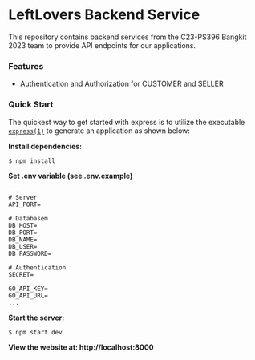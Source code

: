 # LeftLovers Backend Service

This repository contains backend services from the C23-PS396 Bangkit 2023 team to provide API endpoints for our applications.

### Features

- Authentication and Authorization for CUSTOMER and SELLER

### Quick Start

The quickest way to get started with express is to utilize the executable [`express(1)`](https://github.com/expressjs/generator) to generate an application as shown below:

**Install dependencies:**

```console
$ npm install
```

**Set .env variable (see .env.example)**

```
...
# Server
API_PORT=

# Databasem
DB_HOST=
DB_PORT=
DB_NAME=
DB_USER=
DB_PASSWORD=

# Authentication
SECRET=

GO_API_KEY=
GO_API_URL=
...
```

**Start the server:**

```console
$ npm start dev
```

**View the website at: http://localhost:8000**
